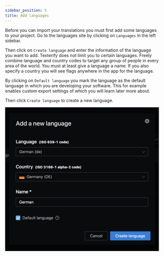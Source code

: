 ```yaml
---
sidebar_position: 5
title: Add languages
---
```


Before you can import your translations you must first add some languages to your project. Go to the languages site by clicking on `Languages` in the left sidebar.

Then click on `Create language` and enter the information of the language you want to add. Texterify does not limit you to certain languages. Freely combine language and country codes to target any group of people in every area of the world. You must at least give a language a name. If you also specify a country you will see flags anywhere in the app for the language.

By clicking on `Default language` you mark the language as the default language in which you are developing your software. This for example enables custom export settings of which you will learn later more about.

Then click `Create language` to create a new language.

![Add a language](/img/general/add_language.png)
